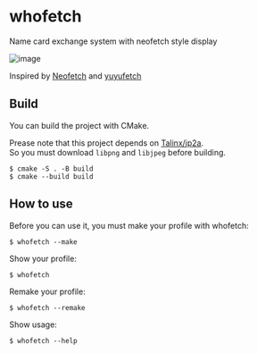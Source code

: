 # whofetch

Name card exchange system with neofetch style display

![image](https://user-images.githubusercontent.com/53329734/208696004-a33b6bcd-f6f4-42a6-8a27-3c39bcd960fb.png)

Inspired by [Neofetch](https://github.com/dylanaraps/neofetch) and [yuyufetch](https://github.com/Hiroya-W/yuyufetch)

## Build

You can build the project with CMake.

Prease note that this project depends on [Talinx/jp2a](https://github.com/Talinx/jp2a).  
So you must download `libpng` and `libjpeg` before building.

```
$ cmake -S . -B build
$ cmake --build build
```

## How to use

Before you can use it, you must make your profile with whofetch:

```
$ whofetch --make
```

Show your profile:

```
$ whofetch
```

Remake your profile:

```
$ whofetch --remake
```

Show usage:

```
$ whofetch --help
```